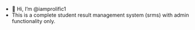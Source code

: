 - 👋 Hi, I’m @iamprolific1
- This is a complete student result management system (srms) with admin functionality only.


